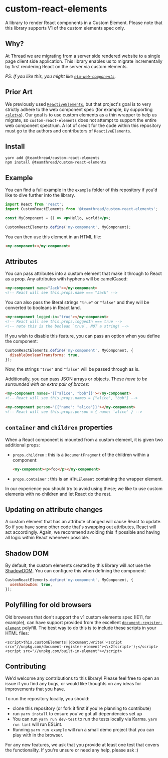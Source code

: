 # custom-react-elements

A library to render React components in a Custom Element. Please note that this library supports V1 of the custom elements spec only.

## Why?

At Thread we are migrating from a server side rendered website to a single page client side application. This library enables us to migrate incrementally by first rendering React on the server via custom elements.

_PS: if you like this, you might like [`elm-web-components`](https://github.com/thread/elm-web-components)._

## Prior Art

We previously used [`ReactiveElements`](https://github.com/PixelsCommander/ReactiveElements/), but that project's goal is to very strictly adhere to the web component spec (for example, by supporting [`<slot>`s](https://developer.mozilla.org/en-US/docs/Web/Web_Components/Using_templates_and_slots)). Our goal is to use custom elements as a thin wrapper to help us migrate, so `custom-react-elements` does not attempt to support the entire web component spectrum. A lot of credit for the code within this repository must go to the authors and contributors of `ReactiveElements`.

## Install

```
yarn add @teamthread/custom-react-elements
npm install @teamthread/custom-react-elements
```

## Example

You can find a full example in the `example` folder of this repository if you'd like to dive further into the library.

```jsx
import React from 'react';
import CustomReactElements from '@teamthread/custom-react-elements';

const MyComponent = () => <p>Hello, world!</p>;

CustomReactElements.define('my-component', MyComponent);
```

You can then use this element in an HTML file:

```html
<my-component></my-component>
```

## Attributes

You can pass attributes into a custom element that make it through to React as a prop. Any attributes with hyphens will be camelCased:

```html
<my-component name="Jack"></my-component>
<!-- React will see this.props.name === "Jack" -->
```

You can also pass the literal strings `"true"` or `"false"` and they will be converted to booleans in React land.

```html
<my-component logged-in="true"></my-component>
<!-- React will see this.props.loggedIn === true -->
<!-- note this is the boolean `true`, NOT a string! -->
```

If you wish to disable this feature, you can pass an option when you define the component:

```js
CustomReactElements.define('my-component', MyComponent, {
  disableBooleanTransforms: true,
});
```

Now, the strings `"true"` and `"false"` will be passed through as is.

Additionally, you can pass JSON arrays or objects. These _have to be surrounded with an extra pair of braces_:

```html
<my-component names='{["alice", "bob"]}'></my-component>
<!-- React will see this.props.names = ["alice", "bob"] -->
```

```html
<my-component person='{{"name": "alice"}}'></my-component>
<!-- React will see this.props.person = { name: 'alice' } -->
```

## `container` and `children` properties

When a React component is mounted from a custom element, it is given two additional props:

- `props.children` : this is a `DocumentFragment` of the children within a component:
  ```html
  <my-component><p>foo</p></my-component>
  ```
- `props.container` : this is an `HTMLElement` containing the wrapper element.

In our experience you should try to avoid using these; we like to use custom elements with no children and let React do the rest.

## Updating on attribute changes

A custom element that has an attribute changed will cause React to update. So if you have some other code that's swapping out attributes, React will act accordingly. Again, we recommend avoiding this if possible and having all logic within React whenever possible.

## Shadow DOM

By default, the custom elements created by this library will _not_ use the [ShadowDOM](https://developer.mozilla.org/en-US/docs/Web/Web_Components/Using_shadow_DOM). You can configure this when defining the component:

```js
CustomReactElements.define('my-component', MyComponent, {
  useShadowDom: true,
});
```

## Polyfilling for old browsers

Old browsers that don't support the v1 custom elements spec (IE11, for example), can have support provided from the excellent [`document-register-element`](https://github.com/WebReflection/document-register-element) polyfill. The best way to do this is to include these scripts in your HTML files:

```
<script>this.customElements||document.write('<script src="//unpkg.com/document-register-element"><\x2fscript>');</script>
<script src="//unpkg.com/built-in-element"></script>
```

## Contributing

We'd welcome any contributions to this library! Please feel free to open an issue if you find any bugs, or would like thoughts on any ideas for improvements that you have.

To run the repository locally, you should:

- clone this repository (or fork it first if you're planning to contribute)
- run `yarn install` to ensure you've got all dependencies set up
- You can run `yarn run dev-test` to run the tests locally via Karma. `yarn run lint` will run ESLint.
- Running `yarn run example` will run a small demo project that you can play with in the browser.

For any new features, we ask that you provide at least one test that covers the functionality. If you're unsure or need any help, please ask :)
